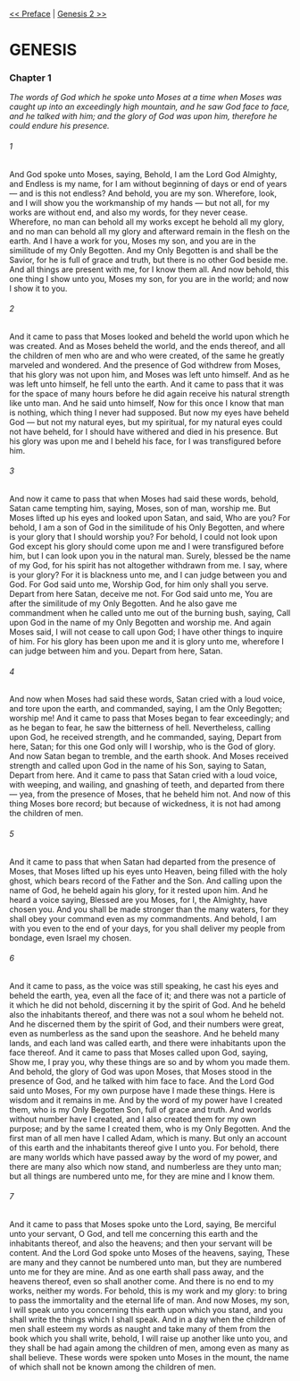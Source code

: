 [<< Preface](Preface)  |  [Genesis 2 >>](Genesis%202)

# GENESIS
### Chapter 1

*The words of God which he spoke unto Moses at a time when Moses was caught up into an exceedingly high mountain, and he saw God face to face, and he talked with him; and the glory of God was upon him, therefore he could endure his presence.*

###### 1
And God spoke unto Moses, saying, Behold, I am the Lord God Almighty, and Endless is my name, for I am without beginning of days or end of years — and is this not endless? And behold, you are my son. Wherefore, look, and I will show you the workmanship of my hands — but not all, for my works are without end, and also my words, for they never cease. Wherefore, no man can behold all my works except he behold all my glory, and no man can behold all my glory and afterward remain in the flesh on the earth. And I have a work for you, Moses my son, and you are in the similitude of my Only Begotten. And my Only Begotten is and shall be the Savior, for he is full of grace and truth, but there is no other God beside me. And all things are present with me, for I know them all. And now behold, this one thing I show unto you, Moses my son, for you are in the world; and now I show it to you.

###### 2
And it came to pass that Moses looked and beheld the world upon which he was created. And as Moses beheld the world, and the ends thereof, and all the children of men who are and who were created, of the same he greatly marveled and wondered. And the presence of God withdrew from Moses, that his glory was not upon him, and Moses was left unto himself. And as he was left unto himself, he fell unto the earth. And it came to pass that it was for the space of many hours before he did again receive his natural strength like unto man. And he said unto himself, Now for this once I know that man is nothing, which thing I never had supposed. But now my eyes have beheld God — but not my natural eyes, but my spiritual, for my natural eyes could not have beheld, for I should have withered and died in his presence. But his glory was upon me and I beheld his face, for I was transfigured before him.

###### 3
And now it came to pass that when Moses had said these words, behold, Satan came tempting him, saying, Moses, son of man, worship me. But Moses lifted up his eyes and looked upon Satan, and said, Who are you? For behold, I am a son of God in the similitude of his Only Begotten, and where is your glory that I should worship you? For behold, I could not look upon God except his glory should come upon me and I were transfigured before him, but I can look upon you in the natural man. Surely, blessed be the name of my God, for his spirit has not altogether withdrawn from me. I say, where is your glory? For it is blackness unto me, and I can judge between you and God. For God said unto me, Worship God, for him only shall you serve. Depart from here Satan, deceive me not. For God said unto me, You are after the similitude of my Only Begotten. And he also gave me commandment when he called unto me out of the burning bush, saying, Call upon God in the name of my Only Begotten and worship me. And again Moses said, I will not cease to call upon God; I have other things to inquire of him. For his glory has been upon me and it is glory unto me, wherefore I can judge between him and you. Depart from here, Satan.

###### 4
And now when Moses had said these words, Satan cried with a loud voice, and tore upon the earth, and commanded, saying, I am the Only Begotten; worship me! And it came to pass that Moses began to fear exceedingly; and as he began to fear, he saw the bitterness of hell. Nevertheless, calling upon God, he received strength, and he commanded, saying, Depart from here, Satan; for this one God only will I worship, who is the God of glory. And now Satan began to tremble, and the earth shook. And Moses received strength and called upon God in the name of his Son, saying to Satan, Depart from here. And it came to pass that Satan cried with a loud voice, with weeping, and wailing, and gnashing of teeth, and departed from there — yea, from the presence of Moses, that he beheld him not. And now of this thing Moses bore record; but because of wickedness, it is not had among the children of men.

###### 5
And it came to pass that when Satan had departed from the presence of Moses, that Moses lifted up his eyes unto Heaven, being filled with the holy ghost, which bears record of the Father and the Son. And calling upon the name of God, he beheld again his glory, for it rested upon him. And he heard a voice saying, Blessed are you Moses, for I, the Almighty, have chosen you. And you shall be made stronger than the many waters, for they shall obey your command even as my commandments. And behold, I am with you even to the end of your days, for you shall deliver my people from bondage, even Israel my chosen.

###### 6
And it came to pass, as the voice was still speaking, he cast his eyes and beheld the earth, yea, even all the face of it; and there was not a particle of it which he did not behold, discerning it by the spirit of God. And he beheld also the inhabitants thereof, and there was not a soul whom he beheld not. And he discerned them by the spirit of God, and their numbers were great, even as numberless as the sand upon the seashore. And he beheld many lands, and each land was called earth, and there were inhabitants upon the face thereof. And it came to pass that Moses called upon God, saying, Show me, I pray you, why these things are so and by whom you made them. And behold, the glory of God was upon Moses, that Moses stood in the presence of God, and he talked with him face to face. And the Lord God said unto Moses, For my own purpose have I made these things. Here is wisdom and it remains in me. And by the word of my power have I created them, who is my Only Begotten Son, full of grace and truth. And worlds without number have I created, and I also created them for my own purpose; and by the same I created them, who is my Only Begotten. And the first man of all men have I called Adam, which is many. But only an account of this earth and the inhabitants thereof give I unto you. For behold, there are many worlds which have passed away by the word of my power, and there are many also which now stand, and numberless are they unto man; but all things are numbered unto me, for they are mine and I know them.

###### 7
And it came to pass that Moses spoke unto the Lord, saying, Be merciful unto your servant, O God, and tell me concerning this earth and the inhabitants thereof, and also the heavens; and then your servant will be content. And the Lord God spoke unto Moses of the heavens, saying, These are many and they cannot be numbered unto man, but they are numbered unto me for they are mine. And as one earth shall pass away, and the heavens thereof, even so shall another come. And there is no end to my works, neither my words. For behold, this is my work and my glory: to bring to pass the immortality and the eternal life of man. And now Moses, my son, I will speak unto you concerning this earth upon which you stand, and you shall write the things which I shall speak. And in a day when the children of men shall esteem my words as naught and take many of them from the book which you shall write, behold, I will raise up another like unto you, and they shall be had again among the children of men, among even as many as shall believe. These words were spoken unto Moses in the mount, the name of which shall not be known among the children of men.